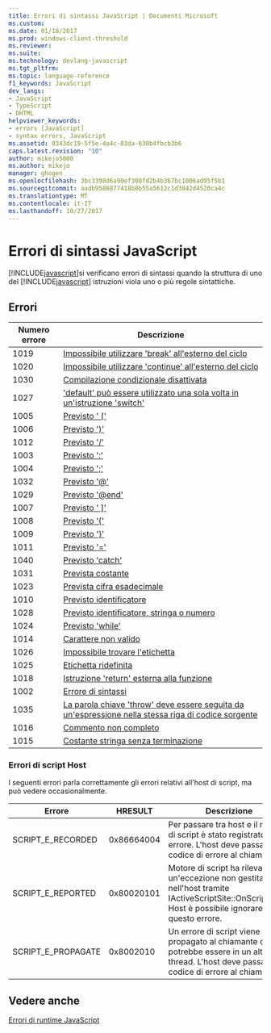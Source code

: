 ```yaml
---
title: Errori di sintassi JavaScript | Documenti Microsoft
ms.custom: 
ms.date: 01/18/2017
ms.prod: windows-client-threshold
ms.reviewer: 
ms.suite: 
ms.technology: devlang-javascript
ms.tgt_pltfrm: 
ms.topic: language-reference
f1_keywords: JavaScript
dev_langs:
- JavaScript
- TypeScript
- DHTML
helpviewer_keywords:
- errors [JavaScript]
- syntax errors, JavaScript
ms.assetid: 0343dc19-5f5e-4a4c-83da-630b4fbcb3b6
caps.latest.revision: "10"
author: mikejo5000
ms.author: mikejo
manager: ghogen
ms.openlocfilehash: 3bc3398d6a90ef308fd2b4b367bc1006ad95f5b1
ms.sourcegitcommit: aadb9588877418b8b55a5612c1d3842d4520ca4c
ms.translationtype: MT
ms.contentlocale: it-IT
ms.lasthandoff: 10/27/2017
---
```

# <a name="javascript-syntax-errors"></a>Errori di sintassi JavaScript
[!INCLUDE[javascript](../../javascript/includes/javascript-md.md)]si verificano errori di sintassi quando la struttura di uno del [!INCLUDE[javascript](../../javascript/includes/javascript-md.md)] istruzioni viola uno o più regole sintattiche.  
  
## <a name="errors"></a>Errori  
  
|Numero errore|Descrizione|  
|------------------|-----------------|  
|1019|[Impossibile utilizzare 'break' all'esterno del ciclo](../../javascript/misc/can-t-have-break-outside-of-loop.md)|  
|1020|[Impossibile utilizzare 'continue' all'esterno del ciclo](../../javascript/misc/can-t-have-continue-outside-of-loop.md)|  
|1030|[Compilazione condizionale disattivata](../../javascript/misc/conditional-compilation-is-turned-off.md)|  
|1027|['default' può essere utilizzato una sola volta in un'istruzione 'switch'](../../javascript/misc/default-can-only-appear-once-in-a-switch-statement.md)|  
|1005|[Previsto ' ('](../../javascript/misc/expected-left-parenthesis-javascript.md)|  
|1006|[Previsto ')'](../../javascript/misc/expected-right-parenthesis-javascript.md)|  
|1012|[Previsto '/'](../../javascript/misc/expected-minus.md)|  
|1003|[Previsto ':'](../../javascript/misc/expected-colon.md)|  
|1004|[Previsto ';'](../../javascript/misc/expected-semicolon.md)|  
|1032|[Previsto '@'](../../javascript/misc/expected-at.md)|  
|1029|[Previsto '@end'](../../javascript/misc/expected-at-end.md)|  
|1007|[Previsto ' &#93;'](../../javascript/misc/expected-right-square-bracket.md)|  
|1008|[Previsto '{'](../../javascript/misc/expected-left-curly-brace.md)|  
|1009|[Previsto '}'](../../javascript/misc/expected-right-curly-brace.md)|  
|1011|[Previsto '='](../../javascript/misc/expected-equal-javascript.md)|  
|1040|[Previsto 'catch'](../../javascript/misc/expected-catch.md)|  
|1031|[Prevista costante](../../javascript/misc/expected-constant.md)|  
|1023|[Prevista cifra esadecimale](../../javascript/misc/expected-hexadecimal-digit.md)|  
|1010|[Previsto identificatore](../../javascript/misc/expected-identifier-javascript.md)|  
|1028|[Previsto identificatore, stringa o numero](../../javascript/misc/expected-identifier-string-or-number.md)|  
|1024|[Previsto 'while'](../../javascript/misc/expected-while.md)|  
|1014|[Carattere non valido](../../javascript/misc/invalid-character-javascript.md)|  
|1026|[Impossibile trovare l'etichetta](../../javascript/misc/label-not-found.md)|  
|1025|[Etichetta ridefinita](../../javascript/misc/label-redefined.md)|  
|1018|[Istruzione 'return' esterna alla funzione](../../javascript/misc/return-statement-outside-of-function.md)|  
|1002|[Errore di sintassi](../../javascript/misc/syntax-error-javascript.md)|  
|1035|[La parola chiave 'throw' deve essere seguita da un'espressione nella stessa riga di codice sorgente](../../javascript/misc/throw-must-be-followed-by-an-expression-on-the-same-source-line.md)|  
|1016|[Commento non completo](../../javascript/misc/unterminated-comment.md)|  
|1015|[Costante stringa senza terminazione](../../javascript/misc/unterminated-string-constant-javascript.md)|  
  
### <a name="script-host-errors"></a>Errori di script Host  
 I seguenti errori parla correttamente gli errori relativi all'host di script, ma può vedere occasionalmente.  
  
|Errore|HRESULT|Descrizione|  
|-----------|-------------|-----------------|  
|SCRIPT_E_RECORDED|0x86664004|Per passare tra host e il motore di script è stato registrato un errore. L'host deve passare il codice di errore al chiamante.|  
|SCRIPT_E_REPORTED|0x80020101|Motore di script ha rilevato un'eccezione non gestita nell'host tramite IActiveScriptSite::OnScriptError. Host è possibile ignorare questo errore.|  
|SCRIPT_E_PROPAGATE|0x8002010|Un errore di script viene propagato al chiamante che potrebbe essere in un altro thread. L'host deve passare il codice di errore al chiamante.|  
  
## <a name="see-also"></a>Vedere anche  
 [Errori di runtime JavaScript](../../javascript/reference/javascript-run-time-errors.md)